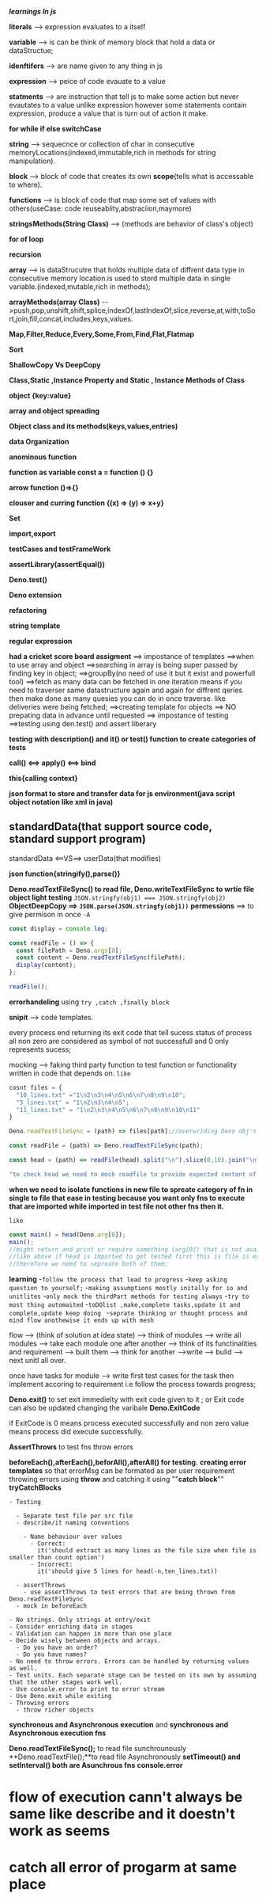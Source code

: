 **_learnings In js_**

**literals** --> expression evaluates to a itself<br>

**variable** --> is can be think of memory block that hold a data or dataStructue;

**idenftifers** --> are name given to any thing in js

**expression** --> peice of code evauate to a value

**statments** --> are instruction that tell js to make some action but never evautates to a value unlike expression however some statements contain expression, produce a value that is turn out of action it make.<br>

**for while if else switchCase**

**string** --> sequecnce or collection of char in consecutive memoryLocations(indexed,immutable,rich in methods for string manipulation).<br>

**block** --> block of code that creates its own **scope**(tells what is accessable to where).<br>

**functions** --> is block of code that map some set of values with others(useCase: code reuseablity,abstraciion,maymore)<br>

**stringsMethods(String Class)** --> (methods are behavior of class's object)

**for of loop**

**recursion**

**array** --> is dataStrucutre that holds multiple data of diffrent data type in consecutive memory location.is used to stord multiple data in single variable.(indexed,mutable,rich in methods);

**arrayMethods(array Class)** -->push,pop,unshift,shift,splice,indexOf,lastIndexOf,slice,reverse,at,with,toSort,join,fill,concat,includes,keys,values.

**Map,Filter,Reduce,Every,Some,From,Find,Flat,Flatmap**

**Sort**

**ShallowCopy Vs DeepCopy**

**Class,Static ,Instance Property and Static , Instance Methods of Class**

**object {key:value}**

**array and object spreading**

**Object class and its methods(keys,values,entries)**

**data Organization**

**anominous function**

**function as variable const a = function () {}**

**arrow function ()=>{}**

**clouser and curring function {(x) => (y) => x+y}**

**Set**

**import,export**

**testCases and testFrameWork**

**assertLibrary(assertEqual())**

**Deno.test()**

**Deno extension**

**refactoring**

**string template**

**regular expression**

**had a cricket score board assigment** ==> impostance of templates
==>when to use array and object
==>searching in array is being super passed by finding key in object;
==>groupBy(no need of use it but it exist and powerfull tool)
==>fetch as many data can be fetched in one iteration means if you need to traverser same datastructure again and again for diffrent qeries then make done as many quesies you can do in once traverse. like deliveries were being fetched;
==>creating template for objects
==> NO prepating data in advance until requested
==> impostance of testing
==>testing using den.test() and assert liberary

**testing with description() and it() or test() function to create categories of tests**

**call() <==> apply() <==> bind**

**this{calling context}**

**json format to store and transfer data for js environment(java script object notation like xml in java)**

## standardData(that support source code, standard support program)

standardData <==VS==> userData(that modifies)

**json function{stringify(),parse()}**

**Deno.readTextFileSync() to read file, Deno.writeTextFileSync to wrtie file**
**object light testing** `JSON.stringfy(obj1) === JSON.stringfy(obj2)`
**ObjectDeepCopy ==> `JSON.parse(JSON.stringfy(obj1))`**
**permessions** ==> to give permison in once `-A`

```javascript
const display = console.log;

const readFile = () => {
  const filePath = Deno.args[0];
  const content = Deno.readTextFileSync(filePath);
  display(content);
};

readFile();
```

**errorhandeling** using `try ,catch ,finally block`

**snipit** --> code templates.

every process end returning its exit code that tell sucess status of process
all non zero are considered as symbol of not successfull and 0 only represents sucess;

mocking --> faking third party function to test function or functionality written in code that depends on.
`like`

```javascript
cosnt files = {
  "10_lines.txt" ="1\n2\n3\n4\n5\n6\n7\n8\n9\n10";
  "5_lines.txt" = "1\n2\n3\n4\n5";
  "11_lines.txt" = "1\n2\n3\n4\n5\n6\n7\n8\n9\n10\n11"
}

Deno.readTextFileSync = (path) => files[path];//overwriding Deno obj's readTextFileSync function for deno process evalualtes current progarm only by a fake function that return expected data that should be returned,if thirdpart methods's behavious as expected and it even notify that third part method is not working as expected if , test cases passes but when actual is used cause error; this all is to check a functionality created and depends on thirdpart works ok or not; if all test passes that means functionality created working properly while thirdpart not;

const readFile = (path) => Deno.readTextFileSync(path);

const head = (path) => readFile(head).split("\n").slice(0,10).join("\n");

"to check head we need to mock readfile to provide expected content of pathed file to head to check whether head is working properly or not"

```

**when we need to isolate functions in new file to spreate category of fn in single to file that ease in testing because you want only fns to execute that are imported while imported in test file not other fns then it.**

`like`

```javascript
const main() = head(Deno.arg[0]);
main();
//might return and print or require something (arg[0]) that is not available yet in development in program or can call function with Invalid data can cause error like calling head with undefined;
//like above if head is imported to get tested first this is file is executed by deno to provide reference of head but this import will throw error as while importing it deno first execute or get fn read to get imported while doing it even execute main() and here main i don't first want to execute, second it is passing Deno.arg[0] to head that is undefined as no files is passed since we are just imporitng the function than it call head with undefined lead to unwanted bheaviour, could be error or print something unwanted on screen
//therefore we need to sepreate both of them;
```

**learning** -`follow the process that lead to progress` -`keep asking question to yourself;` -`making assumptions mostly initally for io and unitlites` -`only mock the thirdPart methods for testing always` -`try to most thing automaited` -`toDOlist ,make,complete tasks,update it and  complete,update keep doing ` -`seprate thinking or thought process and mind flow anothewise it ends up with mesh`

flow --> (think of solution at idea state) --> think of modules --> write all modules --> take each module one after another --> think of its functinalities and requirement --> built them --> think for another -->write --> bulid --> next unitl all over.

once have tasks for module --> write first test cases for the task then implement accoring to requirement i.e follow the process towards progress;

**Deno.exit()** to set exit immedielty with exit code given to it ;
or Exit code can also be updated changing the varibale **Deno.ExitCode**

if ExitCode is 0 means process executed successfully and non zero value means process did execute successfully.

**AssertThrows** to test fns throw errors

**beforeEach(),afterEach(),beforAll(),afterAll() for testing.**
**creating error templates** so that errorMsg can be formated as per user requirement
throwing errors using **throw** and catching it using ""**catch block**""
**tryCatchBlocks**

```testing guidelines
- Testing

  - Separate test file per src file
  - describe/it naming conventions

    - Name behaviour over values
      - Correct:
        it('should extract as many lines as the file size when file is smaller than count option')
      - Incorrect:
        it('should give 5 lines for head(-n,ten_lines.txt))

  - assertThrows
    - use assertThrows to test errors that are being thrown from Deno.readTextFileSync
  - mock in beforeEach

- No strings. Only strings at entry/exit
- Consider enriching data in stages
- Validation can happen in more than one place
- Decide wisely between objects and arrays.
  - Do you have an order?
  - Do you have names?
- No need to throw errors. Errors can be handled by returning values as well.
- Test units. Each separate stage can be tested on its own by assuming that the other stages work well.
- Use console.error to print to error stream
- Use Deno.exit while exiting
- Throwing errors
  - throw richer objects
```

**synchronous and Asynchronous execution** and **synchronous and Asynchronous execution fns**

**Deno.readTextFileSync();** to read file sunchrounously
**Deno.readTextFile();**to read file Asynchronously
**setTimeout() and setInterval() both are Asunchrous fns**
**console.error**

# flow of execution cann't always be same like describe and it doestn't work as seems

# catch all error of progarm at same place
